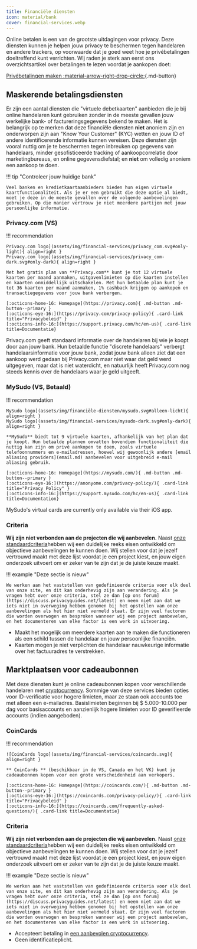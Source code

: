 ```yaml
---
title: Financiële diensten
icon: material/bank
cover: financial-services.webp
---
```


Online betalen is een van de grootste uitdagingen voor privacy. Deze diensten kunnen je helpen jouw privacy te beschermen tegen handelaren en andere trackers, op voorwaarde dat je goed weet hoe je privébetalingen doeltreffend kunt verrichten. Wij raden je sterk aan eerst ons overzichtsartikel over betalingen te lezen voordat je aankopen doet:

[Privébetalingen maken :material-arrow-right-drop-circle:](advanced/payments.md ""){.md-button}

## Maskerende betalingsdiensten

Er zijn een aantal diensten die "virtuele debetkaarten" aanbieden die je bij online handelaren kunt gebruiken zonder in de meeste gevallen jouw werkelijke bank- of factureringsgegevens bekend te maken. Het is belangrijk op te merken dat deze financiële diensten **niet** anoniem zijn en onderworpen zijn aan "Know Your Customer" (KYC) wetten en jouw ID of andere identificerende informatie kunnen vereisen. Deze diensten zijn vooral nuttig om je te beschermen tegen inbreuken op gegevens van handelaars, minder gesofisticeerde tracking of aankoopcorrelatie door marketingbureaus, en online gegevensdiefstal; en **niet** om volledig anoniem een aankoop te doen.

!!! tip "Controleer jouw huidige bank"

    Veel banken en kredietkaartaanbieders bieden hun eigen virtuele kaartfunctionaliteit. Als je er een gebruikt die deze optie al biedt, moet je deze in de meeste gevallen over de volgende aanbevelingen gebruiken. Op die manier vertrouw je niet meerdere partijen met jouw persoonlijke informatie.

### Privacy.com (VS)

!!! recommendation

    Privacy.com logo](assets/img/financial-services/privacy_com.svg#only-light){ align=right }
    Privacy.com logo](assets/img/financial-services/privacy_com-dark.svg#only-dark){ align=right }
    
    Met het gratis plan van **Privacy.com** kunt je tot 12 virtuele kaarten per maand aanmaken, uitgavenlimieten op die kaarten instellen en kaarten onmiddellijk uitschakelen. Met hun betaalde plan kunt je tot 36 kaarten per maand aanmaken, 1% cashback krijgen op aankopen en transactiegegevens voor jouw bank verbergen.
    
    [:octicons-home-16: Homepage](https://privacy.com){ .md-button .md-button--primary }
    [:octicons-eye-16:](https://privacy.com/privacy-policy){ .card-link title="Privacybeleid" }
    [:octicons-info-16:](https://support.privacy.com/hc/en-us){ .card-link title=Documentatie}

Privacy.com geeft standaard informatie over de handelaren bij wie je koopt door aan jouw bank. Hun betaalde functie "discrete handelaars" verbergt handelaarsinformatie voor jouw bank, zodat jouw bank alleen ziet dat een aankoop werd gedaan bij Privacy.com maar niet waar dat geld werd uitgegeven, maar dat is niet waterdicht, en natuurlijk heeft Privacy.com nog steeds kennis over de handelaars waar je geld uitgeeft.

### MySudo (VS, Betaald)

!!! recommendation

    MySudo logo](assets/img/financiële-diensten/mysudo.svg#alleen-licht){ align=right }
    MySudo logo](assets/img/financial-services/mysudo-dark.svg#only-dark){ align=right }
    
    **MySudo** biedt tot 9 virtuele kaarten, afhankelijk van het plan dat je koopt. Hun betaalde plannen omvatten bovendien functionaliteit die nuttig kan zijn om privé aankopen te doen, zoals virtuele telefoonnummers en e-mailadressen, hoewel wij gewoonlijk andere [email aliasing providers](email.md) aanbevelen voor uitgebreid e-mail aliasing gebruik.
    
    [:octicons-home-16: Homepage](https://mysudo.com/){ .md-button .md-button--primary }
    [:octicons-eye-16:](https://anonyome.com/privacy-policy/){ .card-link title="Privacy Policy" }
    [:octicons-info-16:](https://support.mysudo.com/hc/en-us){ .card-link title=Documentation}

MySudo's virtual cards are currently only available via their iOS app.

### Criteria

**Wij zijn niet verbonden aan de projecten die wij aanbevelen.** Naast [onze standaardcriteria](about/criteria.md)hebben wij een duidelijke reeks eisen ontwikkeld om objectieve aanbevelingen te kunnen doen. Wij stellen voor dat je jezelf vertrouwd maakt met deze lijst voordat je een project kiest, en jouw eigen onderzoek uitvoert om er zeker van te zijn dat je de juiste keuze maakt.

!!! example "Deze sectie is nieuw"

    We werken aan het vaststellen van gedefinieerde criteria voor elk deel van onze site, en dit kan onderhevig zijn aan verandering. Als je vragen hebt over onze criteria, stel ze dan [op ons forum](https://discuss.privacyguides.net/latest) en neem niet aan dat we iets niet in overweging hebben genomen bij het opstellen van onze aanbevelingen als het hier niet vermeld staat. Er zijn veel factoren die worden overwogen en besproken wanneer wij een project aanbevelen, en het documenteren van elke factor is een werk in uitvoering.

- Maakt het mogelijk om meerdere kaarten aan te maken die functioneren als een schild tussen de handelaar en jouw persoonlijke financiën.
- Kaarten mogen je niet verplichten de handelaar nauwkeurige informatie over het factuuradres te verstrekken.

## Marktplaatsen voor cadeaubonnen

Met deze diensten kunt je online cadeaubonnen kopen voor verschillende handelaren met [cryptocurrency](cryptocurrency.md). Sommige van deze services bieden opties voor ID-verificatie voor hogere limieten, maar ze staan ook accounts toe met alleen een e-mailadres. Basislimieten beginnen bij $ 5.000-10.000 per dag voor basisaccounts en aanzienlijk hogere limieten voor ID geverifieerde accounts (indien aangeboden).

### CoinCards

!!! recommendation

    ![CoinCards logo](assets/img/financial-services/coincards.svg){ align=right }
    
    ** CoinCards ** (beschikbaar in de VS, Canada en het VK) kunt je cadeaubonnen kopen voor een grote verscheidenheid aan verkopers.
    
    [:octicons-home-16: Homepage](https://coincards.com/){ .md-button .md-button--primary }
    [:octicons-eye-16:](https://coincards.com/privacy-policy/){ .card-link title="Privacybeleid" }
    [:octicons-info-16:](https://coincards.com/frequently-asked-questions/){ .card-link title=Documentatie}

### Criteria

**Wij zijn niet verbonden aan de projecten die wij aanbevelen.** Naast [onze standaardcriteria](about/criteria.md)hebben wij een duidelijke reeks eisen ontwikkeld om objectieve aanbevelingen te kunnen doen. Wij stellen voor dat je jezelf vertrouwd maakt met deze lijst voordat je een project kiest, en jouw eigen onderzoek uitvoert om er zeker van te zijn dat je de juiste keuze maakt.

!!! example "Deze sectie is nieuw"

    We werken aan het vaststellen van gedefinieerde criteria voor elk deel van onze site, en dit kan onderhevig zijn aan verandering. Als je vragen hebt over onze criteria, stel ze dan [op ons forum](https://discuss.privacyguides.net/latest) en neem niet aan dat we iets niet in overweging hebben genomen bij het opstellen van onze aanbevelingen als het hier niet vermeld staat. Er zijn veel factoren die worden overwogen en besproken wanneer wij een project aanbevelen, en het documenteren van elke factor is een werk in uitvoering.

- Accepteert betaling in [een aanbevolen cryptocurrency](cryptocurrency.md).
- Geen identificatieplicht.
